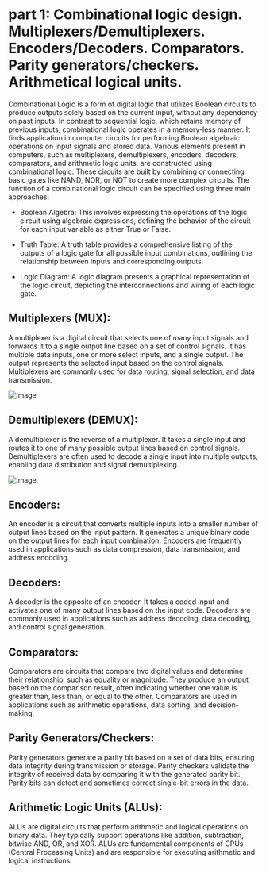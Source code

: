 # part 1: Combinational logic design. Multiplexers/Demultiplexers. Encoders/Decoders. Comparators. Parity generators/checkers. Arithmetical logical units.
Combinational Logic is a form of digital logic that utilizes Boolean circuits to produce outputs solely based on the current input, without any dependency on past inputs. In contrast to sequential logic, which retains memory of previous inputs, combinational logic operates in a memory-less manner. It finds application in computer circuits for performing Boolean algebraic operations on input signals and stored data. Various elements present in computers, such as multiplexers, demultiplexers, encoders, decoders, comparators, and arithmetic logic units, are constructed using combinational logic. These circuits are built by combining or connecting basic gates like NAND, NOR, or NOT to create more complex circuits. The function of a combinational logic circuit can be specified using three main approaches:

- Boolean Algebra: This involves expressing the operations of the logic circuit using algebraic expressions, defining the behavior of the circuit for each input variable as either True or False.

- Truth Table: A truth table provides a comprehensive listing of the outputs of a logic gate for all possible input combinations, outlining the relationship between inputs and corresponding outputs.

- Logic Diagram: A logic diagram presents a graphical representation of the logic circuit, depicting the interconnections and wiring of each logic gate.

## Multiplexers (MUX):
A multiplexer is a digital circuit that selects one of many input signals and forwards it to a single output line based on a set of control signals. It has multiple data inputs, one or more select inputs, and a single output. The output represents the selected input based on the control signals. Multiplexers are commonly used for data routing, signal selection, and data transmission.

![image](https://github.com/Darwish-md/State-Exam-2023/assets/72353586/e6483ac5-8ee4-40e9-96e8-118852c612a7)

## Demultiplexers (DEMUX):
A demultiplexer is the reverse of a multiplexer. It takes a single input and routes it to one of many possible output lines based on control signals. Demultiplexers are often used to decode a single input into multiple outputs, enabling data distribution and signal demultiplexing.

![image](https://github.com/Darwish-md/State-Exam-2023/assets/72353586/b1673266-adf0-4309-abd6-7afd4e4c2ddc)

## Encoders:
An encoder is a circuit that converts multiple inputs into a smaller number of output lines based on the input pattern. It generates a unique binary code on the output lines for each input combination. Encoders are frequently used in applications such as data compression, data transmission, and address encoding.

## Decoders: 
A decoder is the opposite of an encoder. It takes a coded input and activates one of many output lines based on the input code. Decoders are commonly used in applications such as address decoding, data decoding, and control signal generation.

## Comparators: 
Comparators are circuits that compare two digital values and determine their relationship, such as equality or magnitude. They produce an output based on the comparison result, often indicating whether one value is greater than, less than, or equal to the other. Comparators are used in applications such as arithmetic operations, data sorting, and decision-making.

## Parity Generators/Checkers:
Parity generators generate a parity bit based on a set of data bits, ensuring data integrity during transmission or storage. Parity checkers validate the integrity of received data by comparing it with the generated parity bit. Parity bits can detect and sometimes correct single-bit errors in the data.

## Arithmetic Logic Units (ALUs):
ALUs are digital circuits that perform arithmetic and logical operations on binary data. They typically support operations like addition, subtraction, bitwise AND, OR, and XOR. ALUs are fundamental components of CPUs (Central Processing Units) and are responsible for executing arithmetic and logical instructions.
